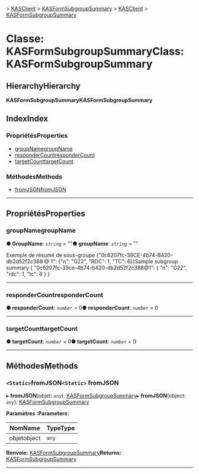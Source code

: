 <span data-ttu-id="fcbd2-101">[](../README.md) > [KASClient](../modules/kasclient.md) > [KASFormSubgroupSummary](../classes/kasclient.kasformsubgroupsummary.md)</span><span class="sxs-lookup"><span data-stu-id="fcbd2-101">[](../README.md) > [KASClient](../modules/kasclient.md) > [KASFormSubgroupSummary](../classes/kasclient.kasformsubgroupsummary.md)</span></span>

# <a name="class-kasformsubgroupsummary"></a><span data-ttu-id="fcbd2-102">Classe: KASFormSubgroupSummary</span><span class="sxs-lookup"><span data-stu-id="fcbd2-102">Class: KASFormSubgroupSummary</span></span>

## <a name="hierarchy"></a><span data-ttu-id="fcbd2-103">Hierarchy</span><span class="sxs-lookup"><span data-stu-id="fcbd2-103">Hierarchy</span></span>

<span data-ttu-id="fcbd2-104">**KASFormSubgroupSummary**</span><span class="sxs-lookup"><span data-stu-id="fcbd2-104">**KASFormSubgroupSummary**</span></span>

## <a name="index"></a><span data-ttu-id="fcbd2-105">Index</span><span class="sxs-lookup"><span data-stu-id="fcbd2-105">Index</span></span>

### <a name="properties"></a><span data-ttu-id="fcbd2-106">Propriétés</span><span class="sxs-lookup"><span data-stu-id="fcbd2-106">Properties</span></span>

* [<span data-ttu-id="fcbd2-107">groupName</span><span class="sxs-lookup"><span data-stu-id="fcbd2-107">groupName</span></span>](kasclient.kasformsubgroupsummary.md#groupname)
* [<span data-ttu-id="fcbd2-108">responderCount</span><span class="sxs-lookup"><span data-stu-id="fcbd2-108">responderCount</span></span>](kasclient.kasformsubgroupsummary.md#respondercount)
* [<span data-ttu-id="fcbd2-109">targetCount</span><span class="sxs-lookup"><span data-stu-id="fcbd2-109">targetCount</span></span>](kasclient.kasformsubgroupsummary.md#targetcount)
### <a name="methods"></a><span data-ttu-id="fcbd2-110">Méthodes</span><span class="sxs-lookup"><span data-stu-id="fcbd2-110">Methods</span></span>

* [<span data-ttu-id="fcbd2-111">fromJSON</span><span class="sxs-lookup"><span data-stu-id="fcbd2-111">fromJSON</span></span>](kasclient.kasformsubgroupsummary.md#fromjson)

---

## <a name="properties"></a><span data-ttu-id="fcbd2-112">Propriétés</span><span class="sxs-lookup"><span data-stu-id="fcbd2-112">Properties</span></span>

<a id="groupname"></a>

###  <a name="groupname"></a><span data-ttu-id="fcbd2-113">groupName</span><span class="sxs-lookup"><span data-stu-id="fcbd2-113">groupName</span></span>

<span data-ttu-id="fcbd2-114">**● GroupName**: *`string`* = ""</span><span class="sxs-lookup"><span data-stu-id="fcbd2-114">**● groupName**: *`string`* = ""</span></span>

<span data-ttu-id="fcbd2-115">Exemple de résumé de sous-groupe {"0c6207fc-39CE-4b74-B420-db2d52f2c388 @ 1": {"n": "G22", "RDC": 1, "TC": 6}}</span><span class="sxs-lookup"><span data-stu-id="fcbd2-115">Sample subgroup summary { "0c6207fc-39ce-4b74-b420-db2d52f2c388@1": { "n": "G22", "rdc": 1, "tc": 6 } }</span></span>

___

<a id="respondercount"></a>

###  <a name="respondercount"></a><span data-ttu-id="fcbd2-116">responderCount</span><span class="sxs-lookup"><span data-stu-id="fcbd2-116">responderCount</span></span>

<span data-ttu-id="fcbd2-117">**● responderCount**: *`number`* = 0</span><span class="sxs-lookup"><span data-stu-id="fcbd2-117">**● responderCount**: *`number`* = 0</span></span>

___

<a id="targetcount"></a>

###  <a name="targetcount"></a><span data-ttu-id="fcbd2-118">targetCount</span><span class="sxs-lookup"><span data-stu-id="fcbd2-118">targetCount</span></span>

<span data-ttu-id="fcbd2-119">**● targetCount**: *`number`* = 0</span><span class="sxs-lookup"><span data-stu-id="fcbd2-119">**● targetCount**: *`number`* = 0</span></span>

___

## <a name="methods"></a><span data-ttu-id="fcbd2-120">Méthodes</span><span class="sxs-lookup"><span data-stu-id="fcbd2-120">Methods</span></span>

<a id="fromjson"></a>

### <a name="static-fromjson"></a><span data-ttu-id="fcbd2-121">`<Static>`fromJSON</span><span class="sxs-lookup"><span data-stu-id="fcbd2-121">`<Static>` fromJSON</span></span>

<span data-ttu-id="fcbd2-122">▸ **fromJSON**(objet: *`any`*): [KASFormSubgroupSummary](kasclient.kasformsubgroupsummary.md)</span><span class="sxs-lookup"><span data-stu-id="fcbd2-122">▸ **fromJSON**(object: *`any`*): [KASFormSubgroupSummary](kasclient.kasformsubgroupsummary.md)</span></span>

<span data-ttu-id="fcbd2-123">**Paramètres :**</span><span class="sxs-lookup"><span data-stu-id="fcbd2-123">**Parameters:**</span></span>

| <span data-ttu-id="fcbd2-124">Nom</span><span class="sxs-lookup"><span data-stu-id="fcbd2-124">Name</span></span> | <span data-ttu-id="fcbd2-125">Type</span><span class="sxs-lookup"><span data-stu-id="fcbd2-125">Type</span></span> |
| ------ | ------ |
| <span data-ttu-id="fcbd2-126">objet</span><span class="sxs-lookup"><span data-stu-id="fcbd2-126">object</span></span> | `any` |

<span data-ttu-id="fcbd2-127">**Renvoie:** [KASFormSubgroupSummary](kasclient.kasformsubgroupsummary.md)</span><span class="sxs-lookup"><span data-stu-id="fcbd2-127">**Returns:** [KASFormSubgroupSummary](kasclient.kasformsubgroupsummary.md)</span></span>

___

